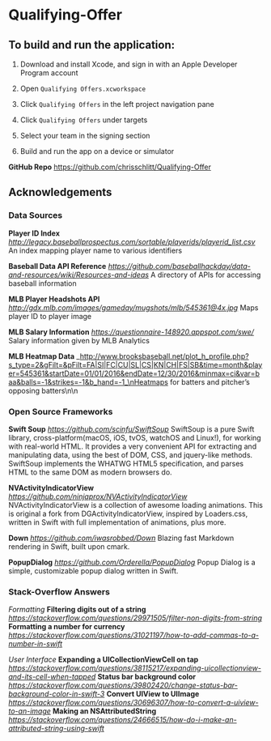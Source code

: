 # Qualifying-Offer

## To build and run the application:

1. Download and install Xcode, and sign in with an Apple Developer Program account

2. Open `Qualifying Offers.xcworkspace`

3. Click `Qualifying Offers` in the left project navigation pane

4. Click `Qualifying Offers` under targets

5. Select your team in the signing section

6. Build and run the app on a device or simulator

**GitHub Repo**
https://github.com/chrisschlitt/Qualifying-Offer

## Acknowledgements
### Data Sources
**Player ID Index** _http://legacy.baseballprospectus.com/sortable/playerids/playerid_list.csv_
An index mapping player name to various identifiers

**Baseball Data API Reference** _https://github.com/baseballhackday/data-and-resources/wiki/Resources-and-ideas_
A directory of APIs for accessing baseball information

**MLB Player Headshots API** _http://gdx.mlb.com/images/gameday/mugshots/mlb/545361@4x.jpg_
Maps player ID to player image

**MLB Salary Information** _https://questionnaire-148920.appspot.com/swe/_
Salary information given by MLB Analytics

**MLB Heatmap Data** _http://www.brooksbaseball.net/plot_h_profile.php?s_type=2&gFilt=&pFilt=FA|SI|FC|CU|SL|CS|KN|CH|FS|SB&time=month&player=545361&startDate=01/01/2016&endDate=12/30/2016&minmax=ci&var=baa&balls=-1&strikes=-1&b_hand=-1_\nHeatmaps for batters and pitcher’s opposing batters\n\n

### Open Source Frameworks
**Swift Soup** _https://github.com/scinfu/SwiftSoup_
SwiftSoup is a pure Swift library, cross-platform(macOS, iOS, tvOS, watchOS and Linux!), for working with real-world HTML. It provides a very convenient API for extracting and manipulating data, using the best of DOM, CSS, and jquery-like methods. SwiftSoup implements the WHATWG HTML5 specification, and parses HTML to the same DOM as modern browsers do.

**NVActivityIndicatorView** _https://github.com/ninjaprox/NVActivityIndicatorView_
NVActivityIndicatorView is a collection of awesome loading animations.
This is original a fork from DGActivityIndicatorView, inspired by Loaders.css, written in Swift with full implementation of animations, plus more.

**Down** _https://github.com/iwasrobbed/Down_
Blazing fast Markdown rendering in Swift, built upon cmark.

**PopupDialog** _https://github.com/Orderella/PopupDialog_
Popup Dialog is a simple, customizable popup dialog written in Swift.

### Stack-Overflow Answers
_Formatting_
**Filtering digits out of a string** _https://stackoverflow.com/questions/29971505/filter-non-digits-from-string_
**Formatting a number for currency** _https://stackoverflow.com/questions/31021197/how-to-add-commas-to-a-number-in-swift_

_User Interface_
**Expanding a UICollectionViewCell on tap** _https://stackoverflow.com/questions/38115217/expanding-uicollectionview-and-its-cell-when-tapped_
**Status bar background color** _https://stackoverflow.com/questions/39802420/change-status-bar-background-color-in-swift-3_
**Convert UIView to UIImage** _https://stackoverflow.com/questions/30696307/how-to-convert-a-uiview-to-an-image_
**Making an NSAttributedString** _https://stackoverflow.com/questions/24666515/how-do-i-make-an-attributed-string-using-swift_